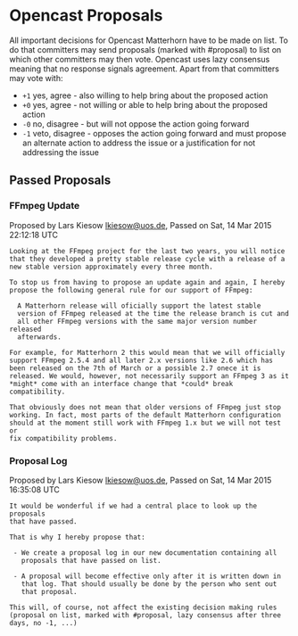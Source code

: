 Opencast Proposals
==================

All important decisions for Opencast Matterhorn have to be made on list. To do that committers may send proposals
(marked with #proposal) to list on which other committers may then vote. Opencast uses lazy consensus meaning that no
response signals agreement. Apart from that committers may vote with:

 - `+1` yes, agree - also willing to help bring about the proposed action
 - `+0` yes, agree - not willing or able to help bring about the proposed action
 - `-0` no, disagree - but will not oppose the action going forward
 - `-1` veto, disagree - opposes the action going forward and must propose an alternate action to address the issue or a
   justification for not addressing the issue


Passed Proposals
----------------


### FFmpeg Update
Proposed by Lars Kiesow <lkiesow@uos.de>, Passed on Sat, 14 Mar 2015 22:12:18 UTC

    Looking at the FFmpeg project for the last two years, you will notice
    that they developed a pretty stable release cycle with a release of a
    new stable version approximately every three month.

    To stop us from having to propose an update again and again, I hereby
    propose the following general rule for our support of FFmpeg:

      A Matterhorn release will oficially support the latest stable
      version of FFmpeg released at the time the release branch is cut and
      all other FFmpeg versions with the same major version number released
      afterwards.

    For example, for Matterhorn 2 this would mean that we will officially
    support FFmpeg 2.5.4 and all later 2.x versions like 2.6 which has
    been released on the 7th of March or a possible 2.7 onece it is
    released. We would, however, not necessarily support an FFmpeg 3 as it
    *might* come with an interface change that *could* break compatibility.

    That obviously does not mean that older versions of FFmpeg just stop
    working. In fact, most parts of the default Matterhorn configuration
    should at the moment still work with FFmpeg 1.x but we will not test or
    fix compatibility problems.


### Proposal Log
Proposed by Lars Kiesow <lkiesow@uos.de>, Passed on Sat, 14 Mar 2015 16:35:08 UTC

    It would be wonderful if we had a central place to look up the proposals
    that have passed.

    That is why I hereby propose that:

     - We create a proposal log in our new documentation containing all
       proposals that have passed on list.

     - A proposal will become effective only after it is written down in
       that log. That should usually be done by the person who sent out
       that proposal.

    This will, of course, not affect the existing decision making rules
    (proposal on list, marked with #proposal, lazy consensus after three
    days, no -1, ...)
